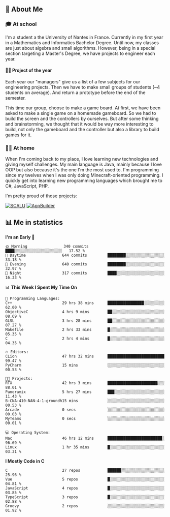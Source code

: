 ## 👀 About Me

### 🎓 At school

I'm a student a the University of Nantes in France. Currently in my first year in a Mathematics and Informatics Bachelor Degree. Until now, my classes are just about algebra and small algorithms. However, being in a special section targeting a Master's Degree, we have projects to engineer each year. 

#### 🔧🔬 Project of the year

Each year our "managers" give us a list of a few subjects for our engineering projects. Then we have to make small groups of students (~4 students on average). And return a prototype before the end of the semester.

This time our group, choose to make a game board. At first, we have been asked to make a single game on a homemade gameboard. So we had to build the screen and the controllers by ourselves. 
But after some thinking and brainstorming, we thought that it would be way more interesting to build, not only the gameboard and the controller but also a library to build games for it.

### 👨‍💻 At home

When I'm coming back to my place, I love learning new technologies and giving myself challenges. My main language is Java, mainly because I love OOP but also because it's the one I'm the most used to. I'm programming since my twelves when I was only doing Minecraft-oriented programming.  I quickly get into learning new programming languages which brought me to C#, JavaScript, PHP. 

I'm pretty proud of those projects:

[![SCALU](https://github-readme-stats.vercel.app/api/pin?username=renardfute&repo=SCALU)](https://github.com/renardfute/scalu)
[![AppBuilder](https://github-readme-stats.vercel.app/api/pin?username=pulsedev2&repo=AppBuilder)](https://github.com/pulsedev2/AppBuilder)

## 📊 Me in statistics
<!--START_SECTION:waka-->
**I'm an Early 🐤** 

```text
🌞 Morning                340 commits         ████░░░░░░░░░░░░░░░░░░░░░   17.52 % 
🌆 Daytime                644 commits         ████████░░░░░░░░░░░░░░░░░   33.18 % 
🌃 Evening                640 commits         ████████░░░░░░░░░░░░░░░░░   32.97 % 
🌙 Night                  317 commits         ████░░░░░░░░░░░░░░░░░░░░░   16.33 % 
```


📊 **This Week I Spent My Time On** 

```text
💬 Programming Languages: 
C++                      29 hrs 38 mins      ████████████████░░░░░░░░░   62.00 % 
ObjectiveC               4 hrs 9 mins        ██░░░░░░░░░░░░░░░░░░░░░░░   08.69 % 
GLSL                     3 hrs 28 mins       ██░░░░░░░░░░░░░░░░░░░░░░░   07.27 % 
Makefile                 2 hrs 33 mins       █░░░░░░░░░░░░░░░░░░░░░░░░   05.35 % 
C                        2 hrs 4 mins        █░░░░░░░░░░░░░░░░░░░░░░░░   04.35 % 

🔥 Editors: 
CLion                    47 hrs 32 mins      █████████████████████████   99.47 % 
PyCharm                  15 mins             ░░░░░░░░░░░░░░░░░░░░░░░░░   00.53 % 

🐱‍💻 Projects: 
RTX                      42 hrs 3 mins       ██████████████████████░░░   88.01 % 
Panoramix                5 hrs 27 mins       ███░░░░░░░░░░░░░░░░░░░░░░   11.43 % 
B-CNA-410-NAN-4-1-groundh15 mins             ░░░░░░░░░░░░░░░░░░░░░░░░░   00.53 % 
Arcade                   0 secs              ░░░░░░░░░░░░░░░░░░░░░░░░░   00.03 % 
MyTeams                  0 secs              ░░░░░░░░░░░░░░░░░░░░░░░░░   00.01 % 

💻 Operating System: 
Mac                      46 hrs 12 mins      ████████████████████████░   96.69 % 
Linux                    1 hr 35 mins        █░░░░░░░░░░░░░░░░░░░░░░░░   03.31 % 
```

**I Mostly Code in C** 

```text
C                        27 repos            ██████░░░░░░░░░░░░░░░░░░░   25.96 % 
Vue                      5 repos             █░░░░░░░░░░░░░░░░░░░░░░░░   04.81 % 
JavaScript               4 repos             █░░░░░░░░░░░░░░░░░░░░░░░░   03.85 % 
TypeScript               3 repos             █░░░░░░░░░░░░░░░░░░░░░░░░   02.88 % 
Groovy                   2 repos             ░░░░░░░░░░░░░░░░░░░░░░░░░   01.92 % 
```




<!--END_SECTION:waka-->
